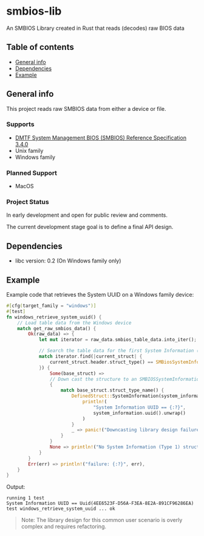 # smbios-lib
An SMBIOS Library created in Rust that reads (decodes) raw BIOS data

## Table of contents
* [General info](#general-info)
* [Dependencies](#dependencies)
* [Example](#example)

## General info
This project reads raw SMBIOS data from either a device or file.

### Supports
* [DMTF System Management BIOS (SMBIOS) Reference
Specification 3.4.0](https://www.dmtf.org/sites/default/files/standards/documents/DSP0134_3.4.0.pdf)
* Unix family
* Windows family

### Planned Support
* MacOS

### Project Status
In early development and open for public review and comments.

The current development stage goal is to define a final API design.
	
## Dependencies
* libc version: 0.2 (On Windows family only)
	
## Example
Example code that retrieves the System UUID on a Windows family device:

```rust
#[cfg(target_family = "windows")]
#[test]
fn windows_retrieve_system_uuid() {
    // Load table data from the Windows device
    match get_raw_smbios_data() {
        Ok(raw_data) => {
            let mut iterator = raw_data.smbios_table_data.into_iter();

            // Search the table data for the first System Information (Type 1) structure
            match iterator.find(|current_struct| {
                current_struct.header.struct_type() == SMBiosSystemInformation::STRUCT_TYPE
            }) {
                Some(base_struct) =>
                // Down cast the structure to an SMBIOSSystemInformation structure
                {
                    match base_struct.struct_type_name() {
                        DefinedStruct::SystemInformation(system_information) => {
                            println!(
                                "System Information UUID == {:?}",
                                system_information.uuid().unwrap()
                            )
                        }
                        _ => panic!("Downcasting library design failure"),
                    }
                }
                None => println!("No System Information (Type 1) structure found"),
            }
        }
        Err(err) => println!("failure: {:?}", err),
    }
}
```

Output:
```
running 1 test
System Information UUID == Uuid(4EE6523F-D56A-F3EA-8E2A-891CF96286EA)
test windows_retrieve_system_uuid ... ok
````

> Note: The library design for this common user scenario is overly complex and requires refactoring.